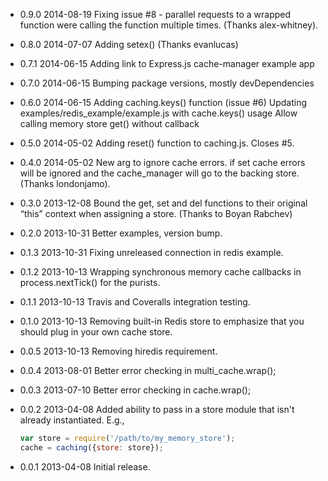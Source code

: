 - 0.9.0 2014-08-19
  Fixing issue #8 - parallel requests to a wrapped function were calling the
  function multiple times. (Thanks alex-whitney).

- 0.8.0 2014-07-07
  Adding setex() (Thanks evanlucas)

- 0.7.1 2014-06-15
  Adding link to Express.js cache-manager example app

- 0.7.0 2014-06-15
  Bumping package versions, mostly devDependencies

- 0.6.0 2014-06-15
  Adding caching.keys() function (issue #6)
  Updating examples/redis_example/example.js with cache.keys() usage
  Allow calling memory store get() without callback

- 0.5.0 2014-05-02
  Adding reset() function to caching.js.  Closes #5.

- 0.4.0 2014-05-02
  New arg to ignore cache errors. if set cache errors will be ignored
  and the cache_manager will go to the backing store. (Thanks londonjamo).

- 0.3.0 2013-12-08
  Bound the get, set and del functions to their original “this” context when assigning a store.
  (Thanks to Boyan Rabchev)

- 0.2.0 2013-10-31
  Better examples, version bump.

- 0.1.3 2013-10-31
  Fixing unreleased connection in redis example.

- 0.1.2 2013-10-13
  Wrapping synchronous memory cache callbacks in process.nextTick() for the purists.

- 0.1.1 2013-10-13
  Travis and Coveralls integration testing.

- 0.1.0 2013-10-13
  Removing built-in Redis store to emphasize that you should plug in your own
  cache store.

- 0.0.5 2013-10-13
  Removing hiredis requirement.

- 0.0.4 2013-08-01
  Better error checking in multi_cache.wrap();

- 0.0.3 2013-07-10
  Better error checking in cache.wrap();

- 0.0.2 2013-04-08
  Added ability to pass in a store module that isn't already instantiated.
  E.g.,
  ```javascript
  var store = require('/path/to/my_memory_store');
  cache = caching({store: store});
  ```
- 0.0.1 2013-04-08
  Initial release.
